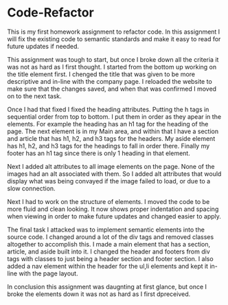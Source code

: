 # Code-Refactor

This is my first homework assignment to refactor code.  In this assignment I will fix the existing code to semantic standards and make it easy to read for future updates if needed.

This assignment was tough to start, but once I broke down all the criteria it was not as hard as I first thought.  I started from the bottom up working on the title element first.  I chenged the title that was given to be more descriptive and in-line with the company page.  I reloaded the website to make sure that the changes saved, and when that was confirmed I moved on to the next task.  

Once I had that fixed I fixed the heading attributes.  Putting the h tags in sequential order from top to bottom.  I put them in order as they apear in the elements.  For example the heading has an h1 tag for the heading of the page.  The next element is in my Main area, and within that I have a section and article that has h1, h2, and h3 tags for the headers.  My aside element has h1, h2, and h3 tags for the headings to fall in order there.  Finally my footer has an h1 tag since there is only 1 heading in that element.

Next I added alt attributes to all image elements on the page.  None of the images had an alt associated with them.  So I added alt attributes that would display what was being convayed if the image failed to load, or due to a slow connection.

Next I had to work on the structure of elements.  I moved the code to be more fluid and clean looking.  It now shows proper indentation and spacing when viewing in order to make future updates and changed easier to apply.

The final task I attacked was to implement semantic elements into the source code.  I changed around a lot of the div tags and removed classes altogether to accomplish this.  I made a main element that has a section, article, and aside built into it.  I changed the header and footers from div tags with classes to just being a header section and footer section.  I also added a nav element within the header for the ul,li elements and kept it in-line with the page layout. 

In conclusion this assignment was daugnting at first glance, but once I broke the elements down it was not as hard as I first dpreceived.
